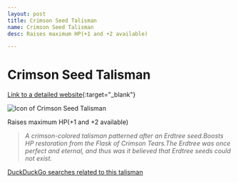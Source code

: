 ```yaml
---
layout: post
title: Crimson Seed Talisman
name: Crimson Seed Talisman
desc: Raises maximum HP(+1 and +2 available)

---
```

# Crimson Seed Talisman
[Link to a detailed website](https://eldenring.wiki.fextralife.com/Crimson+Seed+Talisman){:target="_blank"}

![Icon of Crimson Seed Talisman](https://eldenring.wiki.fextralife.com/file/Elden-Ring/crimson_seed_talisman_talisman_elden_ring_wiki_guide_200px.png)

Raises maximum HP(+1 and +2 available)

>*A crimson-colored talisman patterned after an Erdtree seed.Boosts HP restoration from the Flask of Crimson Tears.The Erdtree was once perfect and eternal, and thus was it believed that Erdtree seeds could not exist.*

[DuckDuckGo searches related to this talisman]({{site.baseurl}}/searches/CrimsonSeedTalisman)


